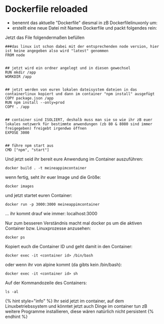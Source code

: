 # Dockerfile reloaded



* benennt das aktuelle "Dockerfile" diesmal in zB Dockerfilelinuxonly um:
* erstellt eine neue Datei mit Namen Dockerfile und packt folgendes rein:

Jetzt das File folgendermaßen befüllen

```text
###das linux ist schon dabei mit der entsprechenden node version, hier ist keine angegeben also wird "latest" genommen
FROM node


## jetzt wird ein ordner angelegt und in diesen gewechsel
RUN mkdir /app
WORKDIR /app


## jetzt werden von euren lokalen dateisystem dateien in das containerlinux kopiert und dann im container "npm install" ausgefügt
COPY package.json /app
RUN npm install --only=prod
COPY . /app


## container sind ISOLIERT, deshalb muss man sie so wie ihr zB euer lokales netzwerk für bestimmte anwendungen (zb 80 & 8080 sind immer freigegeben) freigebt irgendwo öffnen
EXPOSE 3000


## führe npm start aus
CMD ["npm", "start"]
```

Und jetzt seid ihr bereit eure Anwendung im Container auszuführen:

```text
docker build . -t meineappimcontainer
```

wenn fertig, seht ihr euer Image und die Größe:

```text
docker images
```

und jetzt startet euren Container:

```text
docker run -p 3000:3000 meineappimcontainer
```

... ihr kommt drauf wie immer: localhost:3000

Nur zum besseren Verständnis macht mal docker ps um die aktiven Container bzw. Linuxprozesse anzusehen:

```text
docker ps
```

Kopiert euch die Container ID und geht damit in den Container:

```text
docker exec -it <container id> /bin/bash
```

oder wenn ihr von alpine kommt \(da gibts kein /bin/bash\):

```text
docker exec -it <container id> sh
```

Auf der Kommandozeile des Containers:

```text
ls -al
```

{% hint style="info" %}
Ihr seid jetzt im container, auf dem Linuxbetriebssystem und könntet jetzt auch Dinge im container tun zB weitere Programme installieren, diese wären natürlich nicht persistent
{% endhint %}

